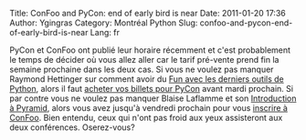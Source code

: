 Title: ConFoo and PyCon: end of early bird is near
Date: 2011-01-20 17:36
Author: Ygingras
Category: Montréal Python
Slug: confoo-and-pycon-end-of-early-bird-is-near
Lang: fr

PyCon et ConFoo ont publié leur horaire récemment et c'est probablement
le temps de décider où vous allez aller car le tarif pré-vente prend fin
la semaine prochaine dans les deux cas. Si vous ne voulez pas manquer
Raymond Hettinger sur comment avoir du [Fun avec les derniers outils de
Python][], alors il faut [acheter vos billets pour PyCon][] avant mardi
prochain. Si par contre vous ne voulez pas manquer Blaise Laflamme et
son [Introduction à Pyramid][], alors vous avez jusqu'à vendredi
prochain pour vous [inscrire à ConFoo][]. Bien entendu, ceux qui n'ont
pas froid aux yeux assisteront aux deux conférences. Oserez-vous?

<!--:-->

</p>

  [Fun avec les derniers outils de Python]: http://us.pycon.org/2011/schedule/sessions/261/
  [acheter vos billets pour PyCon]: http://us.pycon.org/2011/tickets/
  [Introduction à Pyramid]: http://confoo.ca/en/2011/session/introduction-a-pyramid
  [inscrire à ConFoo]: http://confoo.ca/en/register
